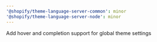 ```yaml
---
'@shopify/theme-language-server-common': minor
'@shopify/theme-language-server-node': minor
---
```


Add hover and completion support for global theme settings
